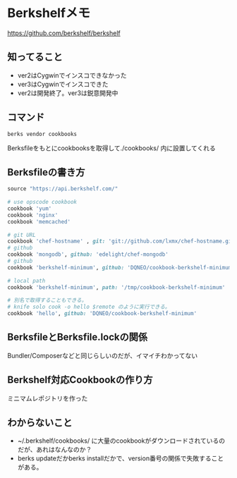 # Berkshelfメモ

https://github.com/berkshelf/berkshelf

## 知ってること
* ver2はCygwinでインスコできなかった
* ver3はCygwinでインスコできた
* ver2は開発終了。ver3は鋭意開発中

## コマンド

```
berks vendor cookbooks
```
Berksfileをもとにcookbooksを取得して./cookbooks/ 内に設置してくれる

## Berksfileの書き方

```Ruby
source "https://api.berkshelf.com/"
 
# use opscode cookbook
cookbook 'yum'
cookbook 'nginx'
cookbook 'memcached'
 
# git URL
cookbook 'chef-hostname' , git: 'git://github.com/lxmx/chef-hostname.git'
# github 
cookbook 'mongodb', github: 'edelight/chef-mongodb'
# github
cookbook 'berkshelf-minimum', github: 'DQNEO/cookbook-berkshelf-minimum'
 
# local path
cookbook 'berkshelf-minimum', path: '/tmp/cookbook-berkshelf-minimum'
 
# 別名で取得することもできる。
# knife solo cook -o hello $remote のように実行できる。
cookbook 'hello', github: 'DQNEO/cookbook-berkshelf-minimum'
```

## BerksfileとBerksfile.lockの関係

Bundler/Composerなどと同じらしいのだが、イマイチわかってない


## Berkshelf対応Cookbookの作り方

ミニマムレポジトリを作った


## わからないこと

* ~/.berkshelf/cookbooks/ に大量のcookbookがダウンロードされているのだが、あれはなんなのか？
* berks updateだかberks installだかで、version番号の関係で失敗することがある。
